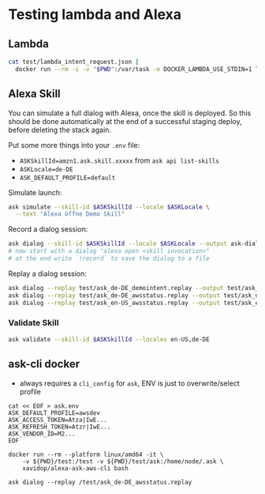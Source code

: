 # Testing lambda and Alexa
## Lambda
```bash
cat test/lambda_intent_request.json |
  docker run --rm -i -v "$PWD":/var/task -e DOCKER_LAMBDA_USE_STDIN=1 lambci/lambda:go1.x deploy/app
```

## Alexa Skill
You can simulate a full dialog with Alexa, once the skill is deployed.
So this should be done automatically at the end of a successful staging deploy, before deleting the stack again.

Put some more things into your `.env` file:
* `ASKSkillId=amzn1.ask.skill.xxxxx` from `ask api list-skills`
* `ASKLocale=de-DE`
* `ASK_DEFAULT_PROFILE=default`

Simulate launch:
```bash
ask simulate --skill-id $ASKSkillId --locale $ASKLocale \
  --text "Alexa öffne Demo Skill"
```

Record a dialog session:
```bash
ask dialog --skill-id $ASKSkillId --locale $ASKLocale --output ask-dialog.log
# now start with a dialog "alexa open <skill invocation>"
# at the end write `!record` to save the dialog to a file   
```

Replay a dialog session:
```bash
ask dialog --replay test/ask_de-DE_demointent.replay --output test/ask_de-DE-demointent.log
ask dialog --replay test/ask_de-DE_awsstatus.replay --output test/ask_de-DE-awsstatus.log
ask dialog --replay test/ask_en-US_awsstatus.replay --output test/ask_en-US-awsstatus.log

```

### Validate Skill
```bash
ask validate --skill-id $ASKSkillId --locales en-US,de-DE
```

## ask-cli docker
* always requires a `cli_config` for `ask`, ENV is just to overwrite/select profile
```shell
cat << EOF > ask.env
ASK_DEFAULT_PROFILE=awsdev
ASK_ACCESS_TOKEN=Atza|IwE...
ASK_REFRESH_TOKEN=Atzr|IwE...
ASK_VENDOR_ID=M2...
EOF

docker run --rm --platform linux/amd64 -it \
    -v ${PWD}/test:/test -v ${PWD}/test/ask:/home/node/.ask \
    xavidop/alexa-ask-aws-cli bash

ask dialog --replay /test/ask_de-DE_awsstatus.replay
```